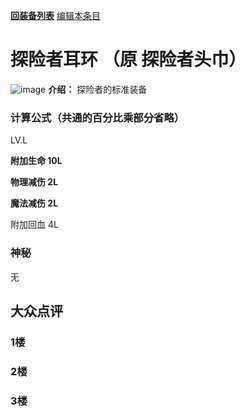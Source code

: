 [**回装备列表**](index.md) [编辑本条目](https://github.com/GuguTown/Wiki/edit/main/equip/探险者耳环.md)
# 探险者耳环 （原 探险者头巾）
![image](https://user-images.githubusercontent.com/35645329/193942232-7f70c62a-548c-4343-889d-6b7135eca5ed.png) **介绍：** 探险者的标准装备
### 计算公式（共通的百分比乘部分省略）
LV.L   

**附加生命 10L**   

**物理减伤 2L**   

**魔法减伤 2L**   

附加回血 4L      

### 神秘
无

## 大众点评
### 1楼 

### 2楼 

### 3楼 
